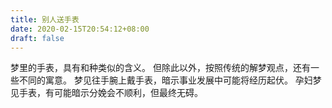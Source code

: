 ```yaml
---
title: 别人送手表
date: 2020-02-15T20:54:12+08:00
draft: false
---
```


梦里的手表，具有和种类似的含义。
但除此以外，按照传统的解梦观点，还有一些不同的寓意。
梦见往手腕上戴手表，暗示事业发展中可能将经历起伏。
孕妇梦见手表，有可能暗示分娩会不顺利，但最终无碍。
